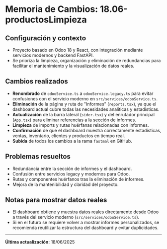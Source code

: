 # Memoria de Cambios: 18.06-productosLimpieza

## Configuración y contexto
- Proyecto basado en Odoo 18 y React, con integración mediante servicios modernos y backend FastAPI.
- Se prioriza la limpieza, organización y eliminación de redundancias para facilitar el mantenimiento y la visualización de datos reales.

## Cambios realizados
- **Renombrado** de `odooService.ts` a `odooService.legacy.ts` para evitar confusiones con el servicio moderno en `src/services/odooService.ts`.
- **Eliminación** de la página y ruta de "Informes" (`reports.tsx`), ya que el dashboard actual cubre todas las necesidades analíticas y estadísticas.
- **Actualización** de la barra lateral (`sider.tsx`) y del enrutador principal (`App.tsx`) para eliminar referencias a la sección de informes.
- **Limpieza** de imports y rutas huérfanas relacionadas con informes.
- **Confirmación** de que el dashboard muestra correctamente estadísticas, ventas, inventario, clientes y productos en tiempo real.
- **Subida** de todos los cambios a la rama `fastmal` en GitHub.

## Problemas resueltos
- Redundancia entre la sección de informes y el dashboard.
- Confusión entre servicios legacy y modernos para Odoo.
- Rutas y componentes huérfanos tras la eliminación de informes.
- Mejora de la mantenibilidad y claridad del proyecto.

## Notas para mostrar datos reales
- El dashboard obtiene y muestra datos reales directamente desde Odoo a través del servicio moderno (`src/services/odooService.ts`).
- Si en el futuro se requiere volver a mostrar informes personalizados, se recomienda reutilizar la estructura del dashboard y evitar duplicidades.

---

**Última actualización:** 18/06/2025